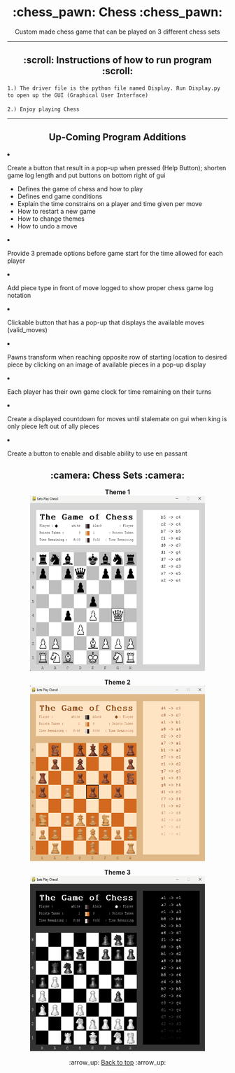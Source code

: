 <h1 align='center'>:chess_pawn: Chess :chess_pawn:</h1>
<p align='center'>
    Custom made chess game that can be played on 3 different chess sets
</p>

---
<!-- instruction section -->
<h2 align='center'>:scroll: Instructions of how to run program :scroll:</h2>
    
    1.) The driver file is the python file named Display. Run Display.py to open up the GUI (Graphical User Interface)

    2.) Enjoy playing Chess
---
<h2 align='center'>Up-Coming Program Additions</h2

* Create a button that result in a pop-up when pressed (Help Button); shorten game log length and put buttons on bottom right of gui
    * Defines the game of chess and how to play
    * Defines end game conditions
    * Explain the time constrains on a player and time given per move
    * How to restart a new game
    * How to change themes
    * How to undo a move
    
* Provide 3 premade options before game start for the time allowed for each player
* Add piece type in front of move logged to show proper chess game log notation
* Clickable button that has a pop-up that displays the available moves (valid_moves)
* Pawns transform when reaching opposite row of starting location to desired piece by clicking on an image of available pieces in a pop-up display
* Each player has their own game clock for time remaining on their turns
* Create a displayed countdown for moves until stalemate on gui when king is only piece left out of ally pieces
* Create a button to enable and disable ability to use en passant

<h2 align='center'>:camera: Chess Sets :camera:</h2>
<div align='center'>

**Theme 1**<br>
<img width="400" height="400" alt="Database Data" src="Project_Images/Theme_One.png">

**Theme 2**<br>
<img width="400" height="400" alt="Database Data" src="Project_Images/Theme_Two.png">

**Theme 3**<br>
<img width="400" height="400" alt="Database Data" src="Project_Images/Theme_Three.png">
</div>

<!-- footer section -->
<div align='center'>
    <p>:arrow_up: <a href="#chess_pawn-Chess-chess_pawn">Back to top</a> :arrow_up:</p>
</div>
